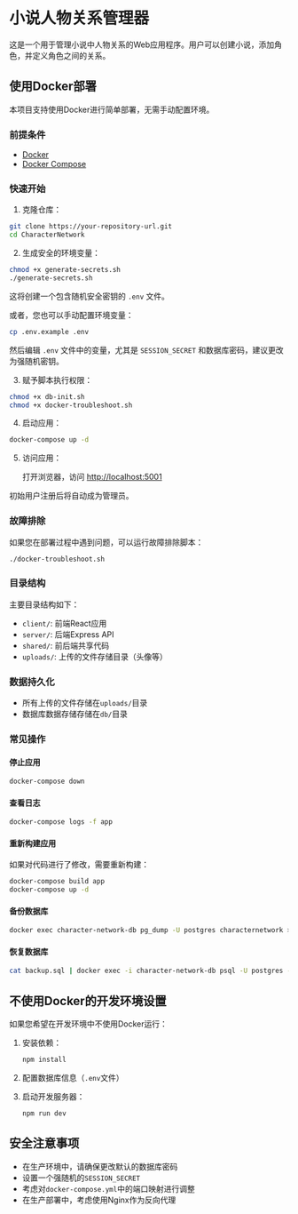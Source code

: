 # 小说人物关系管理器

这是一个用于管理小说中人物关系的Web应用程序。用户可以创建小说，添加角色，并定义角色之间的关系。

## 使用Docker部署

本项目支持使用Docker进行简单部署，无需手动配置环境。

### 前提条件

- [Docker](https://www.docker.com/get-started)
- [Docker Compose](https://docs.docker.com/compose/install/)

### 快速开始

1. 克隆仓库：

```bash
git clone https://your-repository-url.git
cd CharacterNetwork
```

2. 生成安全的环境变量：

```bash
chmod +x generate-secrets.sh
./generate-secrets.sh
```

这将创建一个包含随机安全密钥的 `.env` 文件。

或者，您也可以手动配置环境变量：

```bash
cp .env.example .env
```

然后编辑 `.env` 文件中的变量，尤其是 `SESSION_SECRET` 和数据库密码，建议更改为强随机密钥。

3. 赋予脚本执行权限：

```bash
chmod +x db-init.sh
chmod +x docker-troubleshoot.sh
```

4. 启动应用：

```bash
docker-compose up -d
```

5. 访问应用：

   打开浏览器，访问 [http://localhost:5001](http://localhost:5001)

初始用户注册后将自动成为管理员。

### 故障排除

如果您在部署过程中遇到问题，可以运行故障排除脚本：

```bash
./docker-troubleshoot.sh
```

### 目录结构

主要目录结构如下：

- `client/`: 前端React应用
- `server/`: 后端Express API
- `shared/`: 前后端共享代码
- `uploads/`: 上传的文件存储目录（头像等）

### 数据持久化

- 所有上传的文件存储在`uploads/`目录
- 数据库数据存储存储在`db/`目录

### 常见操作

#### 停止应用

```bash
docker-compose down
```

#### 查看日志

```bash
docker-compose logs -f app
```

#### 重新构建应用

如果对代码进行了修改，需要重新构建：

```bash
docker-compose build app
docker-compose up -d
```

#### 备份数据库

```bash
docker exec character-network-db pg_dump -U postgres characternetwork > backup.sql
```

#### 恢复数据库

```bash
cat backup.sql | docker exec -i character-network-db psql -U postgres -d characternetwork
```

## 不使用Docker的开发环境设置

如果您希望在开发环境中不使用Docker运行：

1. 安装依赖：
   ```bash
   npm install
   ```

2. 配置数据库信息（`.env`文件）

3. 启动开发服务器：
   ```bash
   npm run dev
   ```

## 安全注意事项

- 在生产环境中，请确保更改默认的数据库密码
- 设置一个强随机的`SESSION_SECRET`
- 考虑对`docker-compose.yml`中的端口映射进行调整
- 在生产部署中，考虑使用Nginx作为反向代理